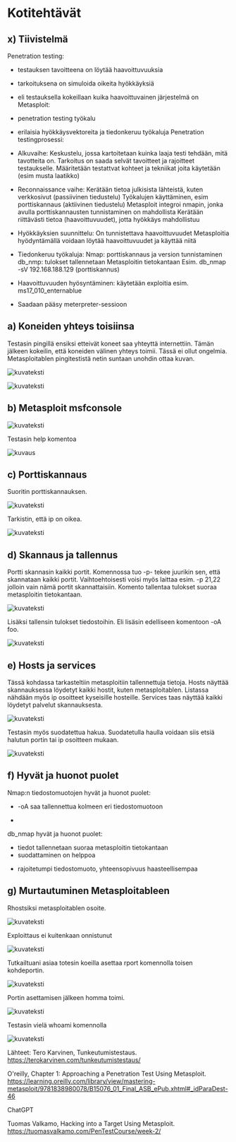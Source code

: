 # Kotitehtävät
## x) Tiivistelmä
Penetration testing:
- testauksen tavoitteena on löytää haavoittuvuuksia
- tarkoituksena on simuloida oikeita hyökkäyksiä
- eli testauksella kokeillaan kuika haavoittuvainen järjestelmä on
Metasploit:
- penetration testing työkalu
- erilaisia hyökkäysvektoreita ja tiedonkeruu työkaluja
Penetration testingprosessi:
- Alkuvaihe:
  Keskustelu, jossa kartoitetaan kuinka laaja testi tehdään, mitä tavotteita on. Tarkoitus on saada selvät tavoitteet ja rajoitteet testaukselle.
  Määritetään testattvat kohteet ja tekniikat joita käytetään (esim musta laatikko)
  
- Reconnaissance vaihe:
  Kerätään tietoa julkisista lähteistä, kuten verkkosivut (passiivinen tiedustelu)
  Työkalujen käyttäminen, esim porttiskannaus (aktiivinen tiedustelu)
  Metasploit integroi nmapin, jonka avulla porttiskannausten tunnistaminen on mahdollista
  Kerätään riittävästi tietoa (haavoittuvuudet), jotta hyökkäys mahdollistuu
  
- Hyökkäyksien suunnittelu:
  On tunnistettava haavoittuvuudet
  Metasploitia hyödyntämällä voidaan löytää haavoittuvuudet ja käyttää niitä

- Tiedonkeruu työkaluja:
  Nmap: porttiskannaus ja version tunnistaminen
  db_nmp: tulokset tallennetaan Metasploitin tietokantaan
  Esim. db_nmap -sV 192.168.188.129 (porttiskannus)

- Haavoittuvuuden hyösyntäminen: käytetään exploitia esim. ms17_010_enternablue
- Saadaan pääsy meterpreter-sessioon

## a) Koneiden yhteys toisiinsa
Testasin pingillä ensiksi etteivät koneet saa yhteyttä internettiin. Tämän jälkeen kokeilin, että koneiden välinen yhteys toimii. Tässä ei ollut ongelmia. 
Metasploitablen pingitestistä netin suntaan unohdin ottaa kuvan.

![kuvateksti](https://github.com/JohannaLap/Tunkeutumistestaus-/blob/main/tehtava%20a%20ping%20to%20internet%20and%20met.png)

![kuvateksti](https://github.com/JohannaLap/Tunkeutumistestaus-/blob/main/tehtava%20a%20ping%20to%20kali.png)

## b) Metasploit msfconsole

![kuvateksti](https://github.com/JohannaLap/Tunkeutumistestaus-/blob/main/metasploitmsfconsole.png)

Testasin help komentoa

![kuvaus](https://github.com/JohannaLap/Tunkeutumistestaus-/blob/main/tehtava%20a%20metasploit%20toimivuus.png)


## c) Porttiskannaus
Suoritin porttiskannauksen. 

![kuvateksti](https://github.com/JohannaLap/Tunkeutumistestaus-/blob/main/db_nmap%20-sn%20ip2.png)

Tarkistin, että ip on oikea.

![kuvateksti](https://github.com/JohannaLap/Tunkeutumistestaus-/blob/main/ip%20selaimella.png)

## d) Skannaus ja tallennus
Portti skannasin kaikki portit. Komennossa tuo -p- tekee juurikin sen, että skannataan kaikki portit. Vaihtoehtoisesti voisi myös laittaa esim. -p 21,22 jolloin vain nämä portit skannattaisiin. 
Komento tallentaa tulokset suoraa metasploitin tietokantaan.

![kuvateksti](https://github.com/JohannaLap/Tunkeutumistestaus-/blob/main/db_nmap%20-p-%20ip.png)

Lisäksi tallensin tulokset tiedostoihin. Eli lisäsin edelliseen komentoon -oA foo. 

![kuvateksti](https://github.com/JohannaLap/Tunkeutumistestaus-/blob/main/nmap%20foo.png)

## e) Hosts ja services
Tässä kohdassa tarkasteltiin metasploitiin tallennettuja tietoja. 
Hosts näyttää skannauksessa löydetyt kaikki hostit, kuten metasploitablen. Listassa nähdään myös ip osoitteet kyseisille hosteille.
Services taas näyttää kaikki löydetyt palvelut skannauksesta. 

![kuvateksti](https://github.com/JohannaLap/Tunkeutumistestaus-/blob/main/services_hosts.png)

Testasin myös suodatettua hakua. Suodatetulla haulla voidaan siis etsiä halutun portin tai ip osoitteen mukaan.

![kuvateksti](https://github.com/JohannaLap/Tunkeutumistestaus-/blob/main/suodatettuhaku.png)

## f) Hyvät ja huonot puolet
Nmap:n tiedostomuotojen hyvät ja huonot puolet:
+ -oA saa tallennettua kolmeen eri tiedostomuotoon
-
db_nmap hyvät ja huonot puolet:
+ tiedot tallennetaan suoraa metasploitin tietokantaan
+ suodattaminen on helppoa
- rajoitetumpi tiedostomuoto, yhteensopivuus haasteellisempaa

## g) Murtautuminen Metasploitableen
Rhostsiksi metasploitablen osoite.

![kuvateksti](https://github.com/JohannaLap/Tunkeutumistestaus-/blob/main/search.png)

Exploittaus ei kuitenkaan onnistunut

![kuvateksti](https://github.com/JohannaLap/Tunkeutumistestaus-/blob/main/exploit.png)

Tutkailtuani asiaa totesin koeilla asettaa rport komennolla toisen kohdeportin.

![kuvateksti](https://github.com/JohannaLap/Tunkeutumistestaus-/blob/main/set%20rport.png)

Portin asettamisen jälkeen homma toimi. 

![kuvateksti](https://github.com/JohannaLap/Tunkeutumistestaus-/blob/main/exploit%20run.png)

Testasin vielä whoami komennolla

![kuvateksti](https://github.com/JohannaLap/Tunkeutumistestaus-/blob/main/whoami.png)


Lähteet:
Tero Karvinen, Tunkeutumistestaus. https://terokarvinen.com/tunkeutumistestaus/

O'reilly, Chapter 1: Approaching a Penetration Test Using Metasploit. https://learning.oreilly.com/library/view/mastering-metasploit/9781838980078/B15076_01_Final_ASB_ePub.xhtml#_idParaDest-46

ChatGPT

Tuomas Valkamo, Hacking into a Target Using Metasploit. https://tuomasvalkamo.com/PenTestCourse/week-2/
